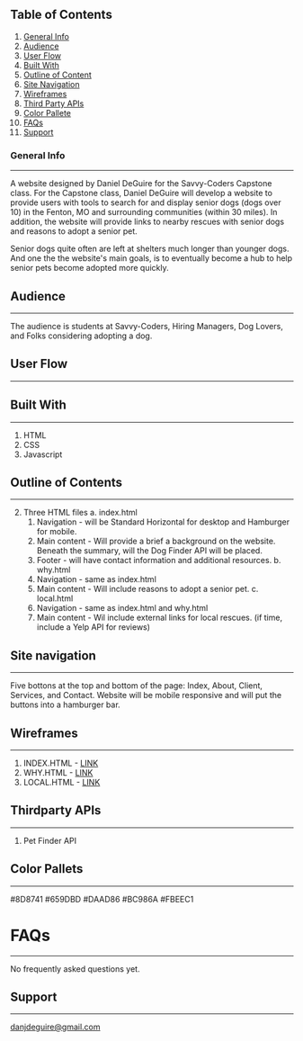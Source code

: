 ## Table of Contents
1. [General Info](#general-info)
2. [Audience](#audience)
3. [User Flow](#user-flow)
4. [Built With](#built-with)
5. [Outline of Content](#outline-of-content)
6. [Site Navigation](#site-navigation)
7. [Wireframes](#wireframes)
8. [Third Party APIs](#third-party-APIs)
9. [Color Pallete](#color-pallete)
10. [FAQs](#faqs)
11. [Support](#support)

### General Info
***
A website designed by Daniel DeGuire for the Savvy-Coders Capstone class. For the Capstone class, Daniel DeGuire will develop a website to provide users with tools to search for and display senior dogs (dogs over 10) in the Fenton, MO and surrounding communities (within 30 miles). In addition, the website will provide links to nearby rescues with senior dogs and reasons to adopt a senior pet. 

Senior dogs quite often are left at shelters much longer than younger dogs. And one the the website's main goals, is to eventually become a hub to help senior pets become adopted more quickly.

## Audience
***
The audience is students at Savvy-Coders, Hiring Managers, Dog Lovers, and Folks considering adopting a dog.

## User Flow
***


## Built With
***
1. HTML
2. CSS
3. Javascript

## Outline of Contents
***
2. Three HTML files
    a. index.html
      1. Navigation - will be Standard Horizontal for desktop and Hamburger for mobile.
      2. Main content - Will provide a brief a background on the website. Beneath the summary, will the Dog Finder API will be placed.
      3. Footer - will have contact information and additional resources.
    b. why.html
      1. Navigation - same as index.html
      2. Main content - Will include reasons to adopt a senior pet. 
    c. local.html
      1. Navigation - same as index.html and why.html
      2. Main content - Wil include external links for local rescues. (if time, include a Yelp API for reviews)

## Site navigation
***
Five bottons at the top and bottom of the page: Index, About, Client, Services, and Contact. Website will be mobile responsive and will put the buttons into a hamburger bar.

## Wireframes
***
1. INDEX.HTML - [LINK](Wireframes/INDEX-WIREFRAME.PDF)
2. WHY.HTML - [LINK](Wireframes/WHY-WIREFRAMES.PDF)
3. LOCAL.HTML - [LINK](Wireframes/RESCUES-WIREFRAMES.PNG)

## Thirdparty APIs
****
1. Pet Finder API

## Color Pallets
***
#8D8741
#659DBD
#DAAD86
#BC986A
#FBEEC1

# FAQs
***
No frequently asked questions yet. 

## Support
***
danjdeguire@gmail.com  

